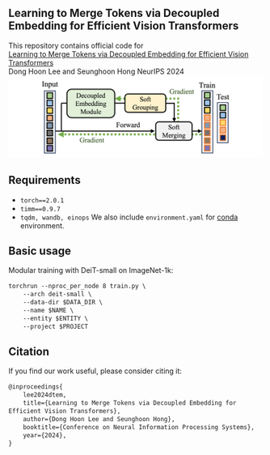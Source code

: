 ## Learning to Merge Tokens via Decoupled Embedding for Efficient Vision Transformers
This repository contains official code for \
[Learning to Merge Tokens via Decoupled Embedding for Efficient Vision Transformers](https://openreview.net/forum?id=pVPyCgXv57) \
Dong Hoon Lee and Seunghoon Hong
NeurIPS 2024
![scheme](./dtem.png)

## Requirements
- `torch==2.0.1`
- `timm==0.9.7`
- `tqdm, wandb, einops`
We also include `environment.yaml` for [conda](https://conda.io) environment. 

## Basic usage
Modular training with DeiT-small on ImageNet-1k:
```
torchrun --nproc_per_node 8 train.py \
    --arch deit-small \
    --data-dir $DATA_DIR \
    --name $NAME \
    --entity $ENTITY \ 
    --project $PROJECT 
```

## Citation
If you find our work useful, please consider citing it:
```
@inproceedings{
    lee2024dtem,
    title={Learning to Merge Tokens via Decoupled Embedding for Efficient Vision Transformers},
    author={Dong Hoon Lee and Seunghoon Hong},
    booktitle={Conference on Neural Information Processing Systems},
    year={2024},
}
```
